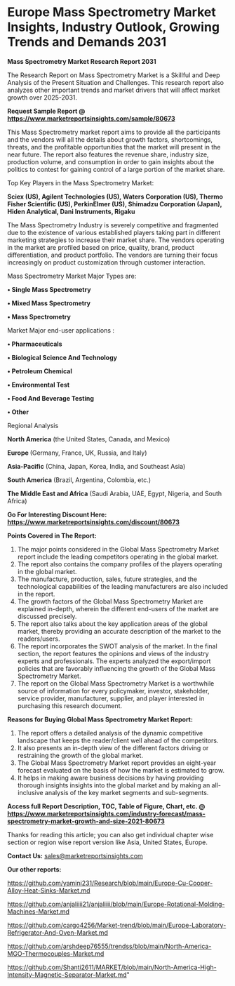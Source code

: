 # Europe Mass Spectrometry Market Insights, Industry Outlook, Growing Trends and Demands 2031

<strong>Mass Spectrometry Market Research Report 2031</strong>

The Research Report on Mass Spectrometry Market is a Skillful and Deep Analysis of the Present Situation and Challenges. This research report also analyzes other important trends and market drivers that will affect market growth over 2025-2031.

<strong>Request Sample Report @ <a href=https://www.marketreportsinsights.com/sample/80673>https://www.marketreportsinsights.com/sample/80673</a></strong>

This Mass Spectrometry market report aims to provide all the participants and the vendors will all the details about growth factors, shortcomings, threats, and the profitable opportunities that the market will present in the near future. The report also features the revenue share, industry size, production volume, and consumption in order to gain insights about the politics to contest for gaining control of a large portion of the market share.

Top Key Players in the Mass Spectrometry Market:

<strong>Sciex (US), Agilent Technologies (US), Waters Corporation (US), Thermo Fisher Scientific (US), PerkinElmer (US), Shimadzu Corporation (Japan), Hiden Analytical, Dani Instruments, Rigaku</strong>

The Mass Spectrometry Industry is severely competitive and fragmented due to the existence of various established players taking part in different marketing strategies to increase their market share. The vendors operating in the market are profiled based on price, quality, brand, product differentiation, and product portfolio. The vendors are turning their focus increasingly on product customization through customer interaction.

Mass Spectrometry Market Major Types are:

<strong>• Single Mass Spectrometry

• Mixed Mass Spectrometry

• Mass Spectrometry</strong>

Market Major end-user applications :

<strong>• Pharmaceuticals

• Biological Science And Technology

• Petroleum Chemical

• Environmental Test

• Food And Beverage Testing

• Other</strong>

Regional Analysis

</u><strong><b>North America</b></strong> (the United States, Canada, and Mexico)

<strong><b>Europe </b></strong>(Germany, France, UK, Russia, and Italy)

<strong><b>Asia-Pacific</b></strong> (China, Japan, Korea, India, and Southeast Asia)

<strong><b>South America</b></strong> (Brazil, Argentina, Colombia, etc.)

<strong><b>The Middle East and Africa</b></strong> (Saudi Arabia, UAE, Egypt, Nigeria, and South Africa)

<strong>Go For Interesting Discount Here: <a href=https://www.marketreportsinsights.com/discount/80673>https://www.marketreportsinsights.com/discount/80673</a></strong>

<strong>Points Covered in The Report:</strong>
<ol>
  <li>The major points considered in the Global Mass Spectrometry Market report include the leading competitors operating in the global market.</li>
  <li>The report also contains the company profiles of the players operating in the global market.</li>
  <li>The manufacture, production, sales, future strategies, and the technological capabilities of the leading manufacturers are also included in the report.</li>
  <li>The growth factors of the Global Mass Spectrometry Market are explained in-depth, wherein the different end-users of the market are discussed precisely.</li>
  <li>The report also talks about the key application areas of the global market, thereby providing an accurate description of the market to the readers/users.</li>
  <li>The report incorporates the SWOT analysis of the market. In the final section, the report features the opinions and views of the industry experts and professionals. The experts analyzed the export/import policies that are favorably influencing the growth of the Global Mass Spectrometry Market.</li>
  <li>The report on the Global Mass Spectrometry Market is a worthwhile source of information for every policymaker, investor, stakeholder, service provider, manufacturer, supplier, and player interested in purchasing this research document.</li>
</ol>
<strong>Reasons for Buying Global Mass Spectrometry Market Report:</strong>

<ol>
  <li>The report offers a detailed analysis of the dynamic competitive landscape that keeps the reader/client well ahead of the competitors.</li>
  <li>It also presents an in-depth view of the different factors driving or restraining the growth of the global market.</li>
  <li>The Global Mass Spectrometry Market report provides an eight-year forecast evaluated on the basis of how the market is estimated to grow.</li>
  <li>It helps in making aware business decisions by having providing thorough insights insights into the global market and by making an all-inclusive analysis of the key market segments and sub-segments.</li>
</ol>
<strong>Access full Report Description, TOC, Table of Figure, Chart, etc. @ <a href=https://www.marketreportsinsights.com/industry-forecast/mass-spectrometry-market-growth-and-size-2021-80673>https://www.marketreportsinsights.com/industry-forecast/mass-spectrometry-market-growth-and-size-2021-80673</a></strong>


Thanks for reading this article; you can also get individual chapter wise section or region wise report version like Asia, United States, Europe.

<strong>Contact Us:</strong>
sales@marketreportsinsights.com

<strong>Our other reports:</strong>

<a href=https://github.com/yamini231/Research/blob/main/Europe-Cu-Cooper-Alloy-Heat-Sinks-Market.md>https://github.com/yamini231/Research/blob/main/Europe-Cu-Cooper-Alloy-Heat-Sinks-Market.md</a>

<a href=https://github.com/anjaliiii21/anjaliiii/blob/main/Europe-Rotational-Molding-Machines-Market.md>https://github.com/anjaliiii21/anjaliiii/blob/main/Europe-Rotational-Molding-Machines-Market.md</a>

<a href=https://github.com/cargo4256/Market-trend/blob/main/Europe-Laboratory-Refrigerator-And-Oven-Market.md>https://github.com/cargo4256/Market-trend/blob/main/Europe-Laboratory-Refrigerator-And-Oven-Market.md</a>

<a href=https://github.com/arshdeep76555/trendss/blob/main/North-America-MGO-Thermocouples-Market.md>https://github.com/arshdeep76555/trendss/blob/main/North-America-MGO-Thermocouples-Market.md</a>

<a href=https://github.com/Shanti2611/MARKET/blob/main/North-America-High-Intensity-Magnetic-Separator-Market.md>https://github.com/Shanti2611/MARKET/blob/main/North-America-High-Intensity-Magnetic-Separator-Market.md</a>"
